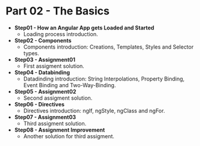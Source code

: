 # Part 02 - The Basics

- **Step01 - How an Angular App gets Loaded and Started**
  - Loading process introduction.
- **Step02 - Components**
  - Components introduction: Creations, Templates, Styles and Selector types.
- **Step03 - Assignment01**
  - First assigment solution.
- **Step04 - Databinding**
  - Datadinding introduction: String Interpolations, Property Binding, Event Binding and Two-Way-Binding.
- **Step05 - Assignment02**
  - Second assigment solution.
- **Step06 - Directives**
  - Directives introduction: ngIf, ngStyle, ngClass and ngFor.
- **Step07 - Assignment03**
  - Third assigment solution.
- **Step08 - Assignment Improvement**
  - Another solution for third assigment.
